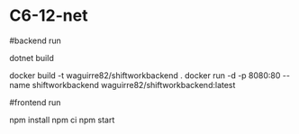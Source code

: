 # C6-12-net

#backend run

 dotnet build
 
 docker build -t waguirre82/shiftworkbackend .
 docker run -d -p 8080:80 --name shiftworkbackend waguirre82/shiftworkbackend:latest

#frontend run

npm install
npm ci
npm start